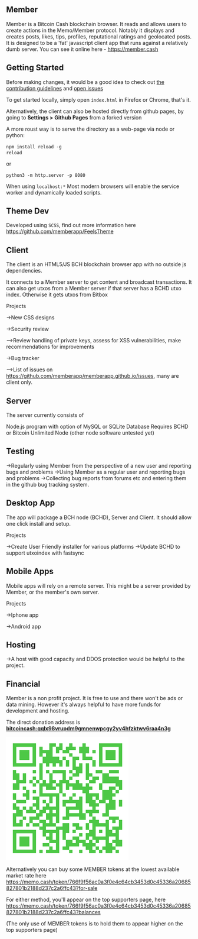 ## Member

Member is a Bitcoin Cash blockchain browser. It reads and allows users to create actions in the Memo/Member protocol.
Notably it displays and creates posts, likes, tips, profiles, reputational ratings and geolocated posts.
It is designed to be a 'fat' javascript client app that runs against a relatively dumb server.
You can see it online here - https://member.cash

## Getting Started

Before making changes, it would be a good idea to check
out [the contribution guidelines](CONTRIBUTING.md)
and [open issues](https://github.com/memberapp/memberapp.github.io/issues)

To get started locally, simply open `index.html` in Firefox or Chrome, that's it.

Alternatively, the client can also be hosted directly from github pages,
by going to **Settings > Github Pages** from a forked version

A more roust way is to serve the directory as a web-page via node or python:

    npm install reload -g
    reload

or

    python3 -m http.server -p 8080

When using `localhost:*` Most modern browsers will enable the service worker
and dynamically loaded scripts.

## Theme Dev

Developed using `SCSS`, find out more information here https://github.com/memberapp/FeelsTheme

## Client

The client is an HTML5/JS BCH blockchain browser app with no outside js
dependencies.

It connects to a Member server to get content and broadcast transactions. It
can also get utxos from a Member server if that server has a BCHD utxo index.
Otherwise it gets utxos from Bitbox

Projects

->New CSS designs

->Security review

-->Review handling of private keys, assess for XSS vulnerabilities, make recommendations for improvements

->Bug tracker

-->List of issues on https://github.com/memberapp/memberapp.github.io/issues, many are client only.

## Server

The server currently consists of

Node.js program with option of MySQL or SQLite Database
Requires BCHD or Bitcoin Unlimited Node (other node software untested yet)

## Testing

->Regularly using Member from the perspective of a new user and reporting bugs and problems
->Using Member as a regular user and reporting bugs and problems
->Collecting bug reports from forums etc and entering them in the github bug tracking system.

## Desktop App

The app will package a BCH node (BCHD), Server and Client. It should allow one click install and setup.

Projects

->Create User Friendly installer for various platforms
->Update BCHD to support utxoindex with fastsync

## Mobile Apps

Mobile apps will rely on a remote server. This might be a server provided by Member, or the member's own server.

Projects

->Iphone app

->Android app

## Hosting

->A host with good capacity and DDOS protection would be helpful to the project.

## Financial

Member is a non profit project. It is free to use and there won't be ads or data mining. However it's always helpful to have more funds for development and hosting.

The direct donation address is **[bitcoincash:qqlx98vrupdm9gmnenwpcgy2yv4hfzktwv6raa4n3g](bitcoincash:qqlx98vrupdm9gmnenwpcgy2yv4hfzktwv6raa4n3g)**

![member.cash donation address](/img/member-donation-qr.png)


Alternatively you can buy some MEMBER tokens at the lowest available market rate here
https://memo.cash/token/766f9f56ac0a3f0e4c64cb3453d0c45336a20685827801b2188d237c2a6ffc43?for-sale

For either method, you'll appear on the top supporters page, here
https://memo.cash/token/766f9f56ac0a3f0e4c64cb3453d0c45336a20685827801b2188d237c2a6ffc43?balances

(The only use of MEMBER tokens is to hold them to appear higher on the top supporters page)


